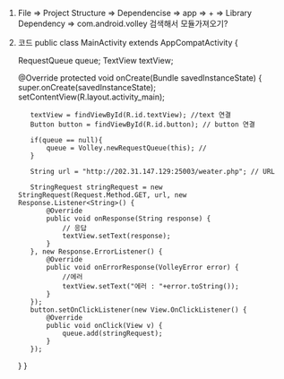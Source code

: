 1. File => Project Structure => Dependencise => app => + => Library Dependency => com.android.volley 검색해서 모듈가져오기?
2. 코드
     public class MainActivity extends AppCompatActivity {
    
      RequestQueue queue;
      TextView textView;
    
      @Override
      protected void onCreate(Bundle savedInstanceState) {
          super.onCreate(savedInstanceState);
          setContentView(R.layout.activity_main);
    
    
          textView = findViewById(R.id.textView); //text 연결
          Button button = findViewById(R.id.button); // button 연결
    
          if(queue == null){
              queue = Volley.newRequestQueue(this); //
          }
    
          String url = "http://202.31.147.129:25003/weater.php"; // URL
    
          StringRequest stringRequest = new StringRequest(Request.Method.GET, url, new Response.Listener<String>() {
              @Override
              public void onResponse(String response) {
                  // 응답
                  textView.setText(response);
              }
          }, new Response.ErrorListener() {
              @Override
              public void onErrorResponse(VolleyError error) {
                  //에러
                  textView.setText("에러 : "+error.toString());
              }
          });
          button.setOnClickListener(new View.OnClickListener() {
              @Override
              public void onClick(View v) {
                  queue.add(stringRequest);
              }
          });
      }
    }
